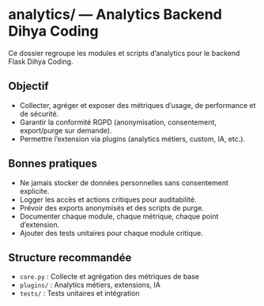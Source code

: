 # analytics/ — Analytics Backend Dihya Coding

Ce dossier regroupe les modules et scripts d’analytics pour le backend Flask Dihya Coding.

## Objectif
- Collecter, agréger et exposer des métriques d’usage, de performance et de sécurité.
- Garantir la conformité RGPD (anonymisation, consentement, export/purge sur demande).
- Permettre l’extension via plugins (analytics métiers, custom, IA, etc.).

## Bonnes pratiques
- Ne jamais stocker de données personnelles sans consentement explicite.
- Logger les accès et actions critiques pour auditabilité.
- Prévoir des exports anonymisés et des scripts de purge.
- Documenter chaque module, chaque métrique, chaque point d’extension.
- Ajouter des tests unitaires pour chaque module critique.

## Structure recommandée
- `core.py` : Collecte et agrégation des métriques de base
- `plugins/` : Analytics métiers, extensions, IA
- `tests/` : Tests unitaires et intégration
